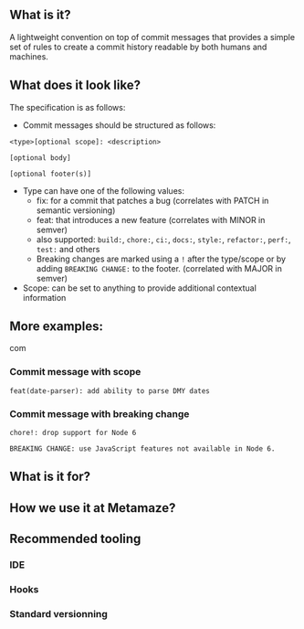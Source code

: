 ## What is it?

A lightweight convention on top of commit messages that provides a simple set of rules to create a commit history readable by both humans and machines.


## What does it look like?

The specification is as follows:
- Commit messages should be structured as follows:
  
```
<type>[optional scope]: <description>

[optional body]

[optional footer(s)]
```
- Type can have one of the following values:
  - fix: for a commit that patches a bug (correlates with PATCH in semantic versioning)
  - feat: that introduces a new feature (correlates with MINOR in semver)
  - also supported: `build:`, `chore:`, `ci:`, `docs:`, `style:`, `refactor:`, `perf:`, `test:` and others
  - Breaking changes are marked using a `!` after the type/scope or by adding `BREAKING CHANGE:` to the footer. (correlated with MAJOR in semver)
- Scope: can be set to anything to provide additional contextual information

## More examples:

com

### Commit message with scope

`feat(date-parser): add ability to parse DMY dates`

### Commit message with breaking change

```
chore!: drop support for Node 6

BREAKING CHANGE: use JavaScript features not available in Node 6.
```


## What is it for?

## How we use it at Metamaze?

## Recommended tooling

### IDE

### Hooks

### Standard versionning
